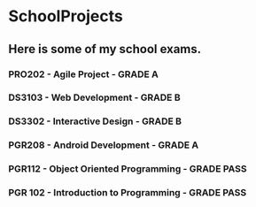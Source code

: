 # SchoolProjects

## Here is some of my school exams.

### PRO202 - Agile Project - GRADE A

### DS3103 - Web Development - GRADE B

### DS3302 - Interactive Design - GRADE B

### PGR208 - Android Development - GRADE A

### PGR112 - Object Oriented Programming - GRADE PASS

### PGR 102 - Introduction to Programming - GRADE PASS
